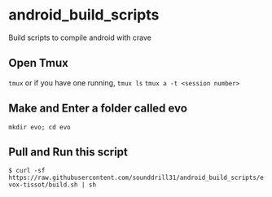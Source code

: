 # android_build_scripts
Build scripts to compile android with crave

## Open Tmux

```tmux```
or if you have one running,
```tmux ls```
```tmux a -t <session number>```

## Make and Enter a folder called evo
```mkdir evo; cd evo```

## Pull and Run this script
```$ curl -sf https://raw.githubusercontent.com/sounddrill31/android_build_scripts/evox-tissot/build.sh | sh```
